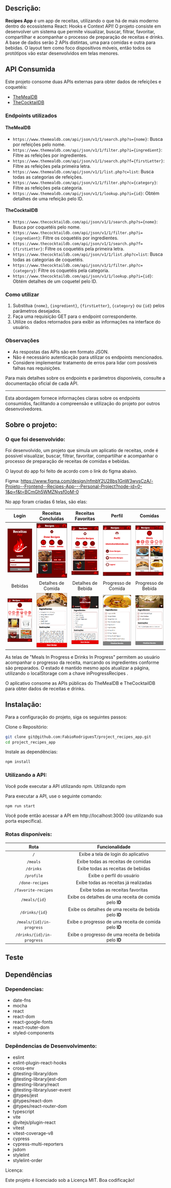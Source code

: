 ## Descrição:

**Recipes App** é um app de receitas, utilizando o que há de mais moderno dentro do ecossistema React: Hooks e Context API!
O projeto consiste em desenvolver um sistema que permite visualizar, buscar, filtrar, favoritar, compartilhar e acompanhar o processo de preparação de receitas e drinks. A base de dados serão 2 APIs distintas, uma para comidas e outra para bebidas.
O layout tem como foco dispositivos móveis, então todos os protótipos vão estar desenvolvidos em telas menores.

## API Consumida

Este projeto consome duas APIs externas para obter dados de refeições e coquetéis:

- [TheMealDB](https://www.themealdb.com/api.php)
- [TheCocktailDB](https://www.thecocktaildb.com/api.php)

### Endpoints utilizados

#### TheMealDB

- `https://www.themealdb.com/api/json/v1/1/search.php?s={nome}`: Busca por refeições pelo nome.
- `https://www.themealdb.com/api/json/v1/1/filter.php?i={ingredient}`: Filtre as refeições por ingredientes.
- `https://www.themealdb.com/api/json/v1/1/search.php?f={firstLetter}`: Filtre as refeições pela primeira letra.
- `https://www.themealdb.com/api/json/v1/1/list.php?c=list`: Busca todas as categorias de refeições.
- `https://www.themealdb.com/api/json/v1/1/filter.php?c={category}`: Filtre as refeições pela categoria. 
- `https://www.themealdb.com/api/json/v1/1/lookup.php?i={id}`: Obtém detalhes de uma refeição pelo ID.

#### TheCocktailDB

- `https://www.thecocktaildb.com/api/json/v1/1/search.php?s={nome}`: Busca por coquetéis pelo nome.
- `https://www.thecocktaildb.com/api/json/v1/1/filter.php?i={ingredient}`: Filtre os coquetéis por ingredientes.
- `https://www.thecocktaildb.com/api/json/v1/1/search.php?f={firstLetter}`: Filtre os coquetéis pela primeira letra.
- `https://www.thecocktaildb.com/api/json/v1/1/list.php?c=list`: Busca todas as categorias de coquetéis.
- `https://www.thecocktaildb.com/api/json/v1/1/filter.php?c={category}`: Filtre os coquetéis pela categoria.
- `https://www.thecocktaildb.com/api/json/v1/1/lookup.php?i={id}`: Obtém detalhes de um coquetel pelo ID.

### Como utilizar

1. Substitua `{nome}`, `{ingredient}`, `{firstLetter}`, `{category}` ou `{id}` pelos parâmetros desejados.
2. Faça uma requisição GET para o endpoint correspondente.
3. Utilize os dados retornados para exibir as informações na interface do usuário.

### Observações

- As respostas das APIs são em formato JSON.
- Não é necessário autenticação para utilizar os endpoints mencionados.
- Considere implementar tratamento de erros para lidar com possíveis falhas nas requisições.

Para mais detalhes sobre os endpoints e parâmetros disponíveis, consulte a documentação oficial de cada API.

---

Esta abordagem fornece informações claras sobre os endpoints consumidos, facilitando a compreensão e utilização do projeto por outros desenvolvedores.

## Sobre o projeto:

### O que foi desenvolvido:

Foi desenvolvido, um projeto que simula um aplicatio de receitas, onde é possivel visualizar, buscar, filtrar, favoritar, compartilhar e acompanhar o processo de preparação de receitas de comidas e bebidas.

O layout do app foi feito de acordo com o link do figma abaixo.

Figma: https://www.figma.com/design/nfmbY2U28bs1GnW3wysCzA/-Projeto--Frontend--Recipes-App---Personal-Project?node-id=0-1&p=f&t=BCmGh5WMZNysf0oM-0

No app foram criadas 6 telas, são elas: 

| Login | Receitas Concluídas | Receitas Favoritas | Perfil | Comidas |
|:-----:|:-------------------:|:------------------:|:------:|:-------:|
| <img src="src/assets/image/LoginPage.PNG" alt="Login" style="width:180px"> | <img src="src/assets/image/DoneRecipesPage.PNG" alt="DoneRecipes" style="width:180px"> | <img src="src/assets/image/FavoriteRecipesPage.PNG" alt="FavoriteRecipes" style="width:180px"> | <img src="src/assets/image/ProfilePage.PNG" alt="Profile" style="width:180px"> | <img src="src/assets/image/MealsPage.PNG" alt="Meals" style="width:180px"> |
| Bebidas | Detalhes de Comida | Detalhes de Bebida | Progresso de Comida | Progresso de Bebida |
| <img src="src/assets/image/DrinksPage.PNG" alt="Drinks" style="width:180px"> | <img src="src/assets/image/FoodDetailsPage.PNG" alt="MealsDetails" style="width:180px"> | <img src="src/assets/image/DrinksDetailsPage.PNG" alt="DrinksDetails" style="width:180px"> | <img src="src/assets/image/MealsRecipeInProgressPage.PNG" alt="MealsRecipeInProgress" style="width:180px"> | <img src="src/assets/image/DrinksRecipeInProgressPage.PNG" alt="DrinksInProgress" style="width:180px"> |


As telas de "Meals In Progress e Drinks In Progress" permitem ao usuário acompanhar o progresso da receita, marcando os ingredientes conforme são preparados. O estado é mantido mesmo após atualizar a página, utilizando o localStorage com a chave inProgressRecipes .

O aplicativo consome as APIs públicas do TheMealDB e TheCocktailDB para obter dados de receitas e drinks.

## Instalação:
Para a configuração do projeto, siga os seguintes passos:

Clone o Repositório:

```bash
git clone git@github.com:FabioRodriguesT/project_recipes_app.git
cd project_recipes_app
```

Instale as dependências:

```bash
npm install
```

### Utilizando a API:

Você pode executar a API utilizando npm.
Utilizando npm

Para executar a API, use o seguinte comando:

```bash
npm run start
```

Você pode então acessar a API em http://localhost:3000 (ou utilizando sua porta específica).

### Rotas disponíveis:

| Rota                         | Funcionalidade                                               |
|:----------------------------:|:-----------------------------------------------------------:|
| `/`                          | Exibe a tela de login do aplicativo                         |
| `/meals`                     | Exibe todas as receitas de comidas                          |
| `/drinks`                    | Exibe todas as receitas de bebidas                          |
| `/profile`                   | Exibe o perfil do usuário                                   |
| `/done-recipes`              | Exibe todas as receitas já realizadas                       |
| `/favorite-recipes`          | Exibe todas as receitas favoritas                           |
| `/meals/{id}`                | Exibe os detalhes de uma receita de comida pelo **ID**      |
| `/drinks/{id}`               | Exibe os detalhes de uma receita de bebida pelo **ID**      |
| `/meals/{id}/in-progress`    | Exibe o progresso de uma receita de comida pelo **ID**      |
| `/drinks/{id}/in-progress`   | Exibe o progresso de uma receita de bebida pelo **ID**      |

## Teste

## Dependências

### Dependencias:

- date-fns
- mocha
- react
- react-dom
- react-google-fonts
- react-router-dom
- styled-components

### Depêndencias de Desenvolvimento:

- eslint
- eslint-plugin-react-hooks
- cross-env
- @testing-library/dom
- @testing-library/jest-dom
- @testing-library/react
- @testing-library/user-event
- @types/jest
- @types/react-dom
- @types/react-router-dom
- typescript
- vite
- @vitejs/plugin-react
- vitest
- vitest-coverage-v8
- cypress
- cypress-multi-reporters
- jsdom
- stylelint
- stylelint-order

Licença:

Este projeto é licenciado sob a Licença MIT. Boa codificação!

